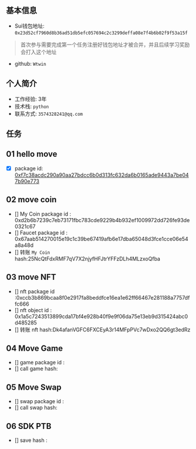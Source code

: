 ## 基本信息
- Sui钱包地址: `0x23d52cf7960d8b36ad51db5efc057694c2c3299deffa08e7f4b6b02f9f53a15f `
> 首次参与需要完成第一个任务注册好钱包地址才被合并，并且后续学习奖励会打入这个地址
- github: `Wtwin`

## 个人简介
- 工作经验: 3年
- 技术栈: `python`
- 联系方式: `3574328241@qq.com` 

## 任务

##   01 hello move  
- [x] package id: [0xf7c38acdc290a90aa27bdcc6b0d313fc632da6b0165ade9443a7be047b90e773](https://testnet.suivision.xyz/package/0xcee175576db4c85e19740908f930f44285e4c1c51a43f580072e970ea70c12af)

##   02 move coin
- [] My Coin package id : 0xd2b6b7239c7eb73171fbc783cde9229b4b932ef1009972dd726fe93de0321c67
- [] Faucet package id : 0x67aab514270015e19c1c39be67419afb6e17dba65048d3fce1cce06e54a8a48d
- [] 转账 `My Coin` hash:25NcQtFdxRMF7qV7X2njyfHFJtrYFFzDLh4MLzxoQfba

##   03 move NFT
- [] nft package id :0xccb3b869bcaa8f0e2917fa8beddfce16ea1e62ff66467e281188a7757dffc666
- [] nft object id : 0x1a5c7243513899cda17bf4e928b40f9e9f06da75e13eb9d315424abc0d485285
- [] 转账 nft  hash:Dk4afanVGFC6FXCEyA3r14MFpPVc7wDxo2QQ6gt3edRz

##   04 Move Game
- [] game package id :
- [] call game hash:

##   05 Move Swap
- [] swap package id :
- [] call swap hash:

##   06 SDK PTB
- [] save hash :
